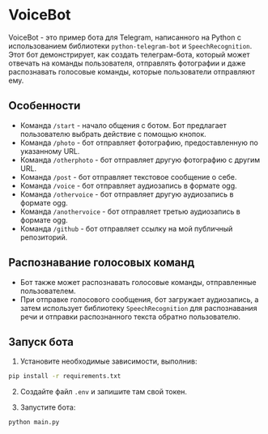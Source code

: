 # VoiceBot

VoiceBot - это пример бота для Telegram, написанного на Python с использованием библиотеки `python-telegram-bot` и `SpeechRecognition`. Этот бот демонстрирует, как создать телеграм-бота, который может отвечать на команды пользователя, отправлять фотографии и даже распознавать голосовые команды, которые пользователи отправляют ему.

## Особенности

- Команда `/start` - начало общения с ботом. Бот предлагает пользователю выбрать действие с помощью кнопок.
- Команда `/photo` - бот отправляет фотографию, предоставленную по указанному URL.
- Команда `/otherphoto` - бот отправляет другую фотографию с другим URL.
- Команда `/post` - бот отправляет текстовое сообщение о себе.
- Команда `/voice` - бот отправляет аудиозапись в формате ogg.
- Команда `/othervoice` - бот отправляет другую аудиозапись в формате ogg.
- Команда `/anothervoice` - бот отправляет третью аудиозапись в формате ogg.
- Команда `/github` - бот отправляет ссылку на мой публичный репозиторий.

## Распознавание голосовых команд

- Бот также может распознавать голосовые команды, отправленные пользователем.
- При отправке голосового сообщения, бот загружает аудиозапись, а затем использует библиотеку `SpeechRecognition` для распознавания речи и отправки распознанного текста обратно пользователю.

## Запуск бота

1. Установите необходимые зависимости, выполнив:

```bash
pip install -r requirements.txt
```

2. Создайте файл `.env` и запишите там свой токен.

3. Запустите бота:

```bash
python main.py
```
